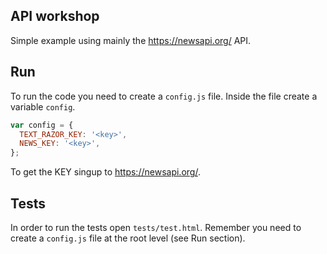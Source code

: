 ## API workshop

Simple example using mainly the https://newsapi.org/ API.

## Run

To run the code you need to create a `config.js` file.
Inside the file create a variable `config`.

```js
var config = {
  TEXT_RAZOR_KEY: '<key>',
  NEWS_KEY: '<key>',
};
```

To get the KEY singup to https://newsapi.org/.

## Tests

In order to run the tests open `tests/test.html`. Remember you need to create a
`config.js` file at the root level (see Run section).
